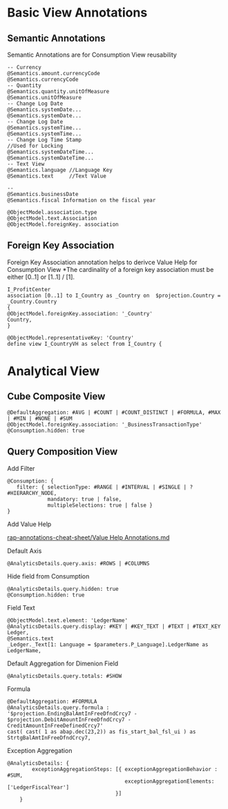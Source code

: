 # Basic View Annotations

## Semantic Annotations 
Semantic Annotations are for Consumption View reusability

```
-- Currency
@Semantics.amount.currencyCode 
@Semantics.currencyCode 
-- Quantity
@Semantics.quantity.unitOfMeasure 
@Semantics.unitOfMeasure 
-- Change Log Date
@Semantics.systemDate...
@Semantics.systemDate...
-- Change Log Date
@Semantics.systemTime...
@Semantics.systemTime...
-- Change Log Time Stamp
//Used for Locking
@Semantics.systemDateTime...
@Semantics.systemDateTime...
-- Text View
@Semantics.language //Language Key
@Semantics.text     //Text Value

-- 
@Semantics.businessDate 
@Semantics.fiscal Information on the fiscal year

@ObjectModel.association.type
@ObjectModel.text.Association
@ObjectModel.foreignKey. association
```

## Foreign Key Association

Foreign Key Association annotation helps to derivce Value Help for Consumption View
*The cardinality of a foreign key association must be either [0..1] or [1..1] / [1].

```
I_ProfitCenter
association [0..1] to I_Country as _Country on  $projection.Country = _Country.Country
{
@ObjectModel.foreignKey.association: '_Country'
Country,
}

@ObjectModel.representativeKey: 'Country'
define view I_CountryVH as select from I_Country {
```

# Analytical View

## Cube Composite View

```
@DefaultAggregation: #AVG | #COUNT | #COUNT_DISTINCT | #FORMULA, #MAX | #MIN | #NONE | #SUM 
@ObjectModel.foreignKey.association: '_BusinessTransactionType'
@Consumption.hidden: true
```

## Query Composition View

Add Filter

```
@Consumption: {
   filter: { selectionType: #RANGE | #INTERVAL | #SINGLE | ? #HIERARCHY_NODE,
             mandatory: true | false,
             multipleSelections: true | false }
}
```

Add Value Help 

[rap-annotations-cheat-sheet/Value Help Annotations.md](https://github.com/zvikesh/rap-annotations-cheat-sheet/blob/main/Value%20Help%20Annotations.md)

Default Axis

```
@AnalyticsDetails.query.axis: #ROWS | #COLUMNS
```

Hide field from Consumption
```
@AnalyticsDetails.query.hidden: true
@Consumption.hidden: true
```

Field Text

```
@ObjectModel.text.element: 'LedgerName'
@AnalyticsDetails.query.display: #KEY | #KEY_TEXT | #TEXT | #TEXT_KEY
Ledger,
@Semantics.text
_Ledger._Text[1: Language = $parameters.P_Language].LedgerName as LedgerName,
``` 

Default Aggregation for Dimenion Field

```
@AnalyticsDetails.query.totals: #SHOW
```

Formula

```
@DefaultAggregation: #FORMULA
@AnalyticsDetails.query.formula : '$projection.EndingBalAmtInFreeDfndCrcy7 - $projection.DebitAmountInFreeDfndCrcy7 - CreditAmountInFreeDefinedCrcy7' 
cast( cast( 1 as abap.dec(23,2)) as fis_start_bal_fsl_ui ) as StrtgBalAmtInFreeDfndCrcy7,    
```

Exception Aggregation

```
@AnalyticsDetails: {
        exceptionAggregationSteps: [{ exceptionAggregationBehavior : #SUM, 
                                      exceptionAggregationElements: ['LedgerFiscalYear']
                                   }]
    }
```
